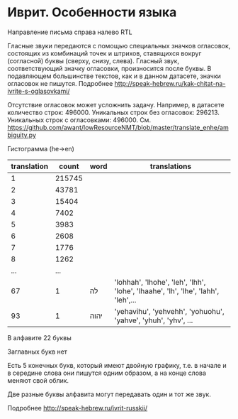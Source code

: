 # Иврит. Особенности языка 
Направление письма справа налево RTL

Гласные звуки передаются с помощью специальных значков огласовок, состоящих из комбинаций точек и штрихов, ставящихся вокруг (согласной) буквы (сверху, снизу, слева). Гласный звук, соответствующий значку огласовки, произносится после буквы. В подавляющем большинстве текстов, как и в данном датасете, значки огласовок не пишутся. Подробнее http://speak-hebrew.ru/kak-chitat-na-ivrite-s-oglasovkami/

Отсутствие огласовок может усложнить задачу. Например, в датасете количество строк: 496000.
Уникальных строк без огласовок: 296213.
Уникальных строк с огласовками: 496000.
См. https://github.com/awant/lowResourceNMT/blob/master/translate_enhe/ambiguity.py

Гистограмма (he->en)

| translation | count  | word | translations                                                                      |
|-------------|--------|------|-----------------------------------------------------------------------------------|
| 1           | 215745 |      |                                                                                   |
| 2           | 43781  |      |                                                                                   |
| 3           | 15404  |      |                                                                                   |
| 4           | 7402   |      |                                                                                   |
| 5           | 3983   |      |                                                                                   |
| 6           | 2608   |      |                                                                                   |
| 7           | 1776   |      |                                                                                   |
| 8           | 1262   |      |                                                                                   |
| ...         | ...    |      |                                                                                   |
| 67          | 1      | לה   | 'lohhah', 'lhohe', 'leh', 'lhh', 'lohe', 'lhaahe', 'lh', 'lhe', 'lahh', 'leh',... |
| 93          | 1      | יהוה | 'yehavihu', 'yehvehh', 'yohuohu', 'yahve', 'yhuh', 'yhv', ...                     |


В алфавите 22 буквы 

Заглавных букв нет

Есть 5 конечных букв, который имеют двойную графику, т.е. в начале и в середине слова они пишутся одним образом, а на конце слова меняют свой облик.

Две разные буквы алфавита могут передавать один и тот же звук.

Подробнее http://speak-hebrew.ru/ivrit-russkii/
